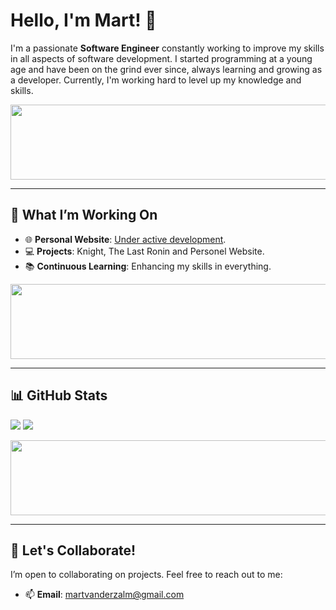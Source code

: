 # Hello, I'm Mart! 👋  

I'm a passionate **Software Engineer** constantly working to improve my skills in all aspects of software development. I started programming at a young age and have been on the grind ever since, always learning and growing as a developer. Currently, I'm working hard to level up my knowledge and skills.

<a href="https://www.gitanimals.org/en_US?utm_medium=image&utm_source=MartvdZalm&utm_content=line">
  <img src="https://render.gitanimals.org/lines/MartvdZalm?pet-id=654274140321728596"
    width="600"
    height="120"
  />
</a>

---

## 🚀 What I’m Working On  
- 🌐 **Personal Website**: [Under active development](https://martvdzalm.github.io/Windows95/).  
- 💻 **Projects**: Knight, The Last Ronin and Personel Website.   
- 📚 **Continuous Learning**: Enhancing my skills in everything.


<a href="https://www.gitanimals.org/en_US?utm_medium=image&utm_source=MartvdZalm&utm_content=line">
  <img
    src="https://render.gitanimals.org/lines/MartvdZalm?pet-id=654271291357526921"
    width="600"
    height="120"
  />
</a>

---

## 📊 GitHub Stats  
![](https://github-readme-stats.vercel.app/api/top-langs/?username=MartvdZalm&layout=compact&theme=radical)
![](https://count.getloli.com/get/@MartvdZalm.github.readme)


<a href="https://www.gitanimals.org/en_US?utm_medium=image&utm_source=MartvdZalm&utm_content=line">
  <img
    src="https://render.gitanimals.org/lines/MartvdZalm?pet-id=659050075871655729"
    width="600"
    height="120"
  />
</a>
  
---

## 🤝 Let's Collaborate!  
I’m open to collaborating on projects. Feel free to reach out to me:  
- 📫 **Email**: martvanderzalm@gmail.com
